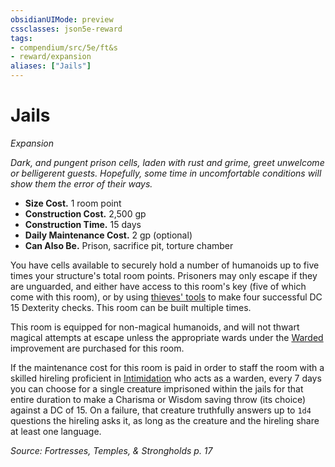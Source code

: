 ```yaml
---
obsidianUIMode: preview
cssclasses: json5e-reward
tags:
- compendium/src/5e/ft&s
- reward/expansion
aliases: ["Jails"]
---
```

# Jails
*Expansion*  

*Dark, and pungent prison cells, laden with rust and grime, greet unwelcome or belligerent guests. Hopefully, some time in uncomfortable conditions will show them the error of their ways.*

- **Size Cost.** 1 room point  
- **Construction Cost.** 2,500 gp  
- **Construction Time.** 15 days  
- **Daily Maintenance Cost.** 2 gp (optional)  
- **Can Also Be.** Prison, sacrifice pit, torture chamber  

You have cells available to securely hold a number of humanoids up to five times your structure's total room points. Prisoners may only escape if they are unguarded, and either have access to this room's key (five of which come with this room), or by using [thieves' tools](2-Mechanics/CLI/items/thieves-tools.md) to make four successful DC 15 Dexterity checks. This room can be built multiple times.

This room is equipped for non-magical humanoids, and will not thwart magical attempts at escape unless the appropriate wards under the [Warded](2-Mechanics/CLI/rewards/warded-or-spell-bound-ft-s.md) improvement are purchased for this room.

If the maintenance cost for this room is paid in order to staff the room with a skilled hireling proficient in [Intimidation](2-Mechanics/CLI/rules/skills.md#Intimidation) who acts as a warden, every 7 days you can choose for a single creature imprisoned within the jails for that entire duration to make a Charisma or Wisdom saving throw (its choice) against a DC of 15. On a failure, that creature truthfully answers up to `1d4` questions the hireling asks it, as long as the creature and the hireling share at least one language.

*Source: Fortresses, Temples, & Strongholds p. 17*